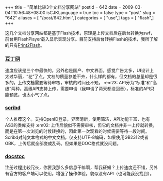 +++
title = "简单比较3个文档分享网站"
postid = 642
date = 2009-03-04T10:56:48+08:00
isCJKLanguage = true
toc = false
type = "post"
slug = "642"
aliases = [ "/post/642.html",]
categories = [ "use",]
tags = [ "flash",]
+++


这几个文档分享网站都是基于Flash技术，原理是上传文档后在后台转换为swf，前台用FlashPlayer载入显示实现分享。目前支持后台转换Flash的技术，我所了解的只有[Print2Flash](http://www.print2flash.com/)。

### [豆丁网](http://docin.com)

速度应该是三个中最快的，另外也是国产、中文界面。感觉广告太多，UI设计上太过华丽，“花”了点。文档的质量参差不齐，什么样的都有，但文档的总量却是很多的。上传文档需要等待审核，审核的时间还不短。
:em23:
API分为“标准”和“高级”两种，高级API支持上传，需要申请（我申请了两天都没回音），标准的API只能预览，也太小气了点。

### [scribd](http://www.scribd.com)

个人推荐这个。支持OpenID登录，界面清新，使用简洁，API功能丰富，也有AS3的类库支持
:em02:
上传后貌似不需要审核，但它的文档并非一上传就转换，而是在第一次浏览的时候转换的，因此第一次观看的时候需要等待一段时间。Scribd对纯文本格式的中文文档，仅支持UTF-8编码，如果使用GB2312或者GBK，上传后就全部变成乱码。但如果是DOC格式就没问题。

### [docstoc](http://www.docstoc.com/)

注册过程比较冗长，你要我那么多信息干嘛啊，帮我征婚？上传速度还不错，另外有官方的客户端可以使用，增强了操作体验。貌似没有API（也可能我没找到）。

